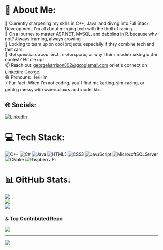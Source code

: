 # 💫 About Me:
🔭 Currently sharpening my skills in C++, Java, and diving into Full Stack Development. I'm all about merging tech with the thrill of racing.<br>🌱 On a journey to master ASP.NET, MySQL, and dabbling in R, because why not? Always learning, always growing.<br>👯 Looking to team up on cool projects, especially if they combine tech and fast cars.<br>💬 Got questions about tech, motorsports, or why I think model making is the coolest? Hit me up!<br>📫 Reach out: georgeharrison002@googlemail.com or let's connect on LinkedIn: George.<br>😄 Pronouns: He/Him<br>⚡ Fun fact: When I'm not coding, you'll find me karting, sim-racing, or getting messy with watercolours and model kits.


## 🌐 Socials:
[![LinkedIn](https://img.shields.io/badge/LinkedIn-%230077B5.svg?logo=linkedin&logoColor=white)](https://linkedin.com/in/https://www.linkedin.com/in/george-harrison-39810a2a8/) 

# 💻 Tech Stack:
![C++](https://img.shields.io/badge/c++-%2300599C.svg?style=for-the-badge&logo=c%2B%2B&logoColor=white) ![C#](https://img.shields.io/badge/c%23-%23239120.svg?style=for-the-badge&logo=csharp&logoColor=white) ![Java](https://img.shields.io/badge/java-%23ED8B00.svg?style=for-the-badge&logo=openjdk&logoColor=white) ![HTML5](https://img.shields.io/badge/html5-%23E34F26.svg?style=for-the-badge&logo=html5&logoColor=white) ![CSS3](https://img.shields.io/badge/css3-%231572B6.svg?style=for-the-badge&logo=css3&logoColor=white) ![JavaScript](https://img.shields.io/badge/javascript-%23323330.svg?style=for-the-badge&logo=javascript&logoColor=%23F7DF1E) ![MicrosoftSQLServer](https://img.shields.io/badge/Microsoft%20SQL%20Server-CC2927?style=for-the-badge&logo=microsoft%20sql%20server&logoColor=white) ![CMake](https://img.shields.io/badge/CMake-%23008FBA.svg?style=for-the-badge&logo=cmake&logoColor=white) ![Raspberry Pi](https://img.shields.io/badge/-RaspberryPi-C51A4A?style=for-the-badge&logo=Raspberry-Pi)
# 📊 GitHub Stats:
![](https://github-readme-stats.vercel.app/api?username=GLZX4&theme=blue-green&hide_border=false&include_all_commits=true&count_private=true)<br/>
![](https://github-readme-streak-stats.herokuapp.com/?user=GLZX4&theme=blue-green&hide_border=false)<br/>
![](https://github-readme-stats.vercel.app/api/top-langs/?username=GLZX4&theme=blue-green&hide_border=false&include_all_commits=true&count_private=true&layout=compact)

### 🔝 Top Contributed Repo
![](https://github-contributor-stats.vercel.app/api?username=GLZX4&limit=5&theme=dark&combine_all_yearly_contributions=true)

---
[![](https://visitcount.itsvg.in/api?id=GLZX4&icon=0&color=11)](https://visitcount.itsvg.in)

<!-- Proudly created with GPRM ( https://gprm.itsvg.in ) -->
